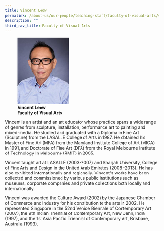 ```yaml
---
title: Vincent Leow
permalink: /about-us/our-people/teaching-staff/faculty-of-visual-arts/vincent-leow/
description: ""
third_nav_title: Faculty of Visual Arts
---
```

<figure>
<img style="width:40%" src="/images/img_8426-vincent.jpg">
<figcaption> <strong>Vincent Leow<br>
Faculty of Visual Arts</strong>
</figcaption>
</figure>

Vincent is an artist and an art educator whose practice spans a wide range of genres from sculpture, installation, performance art to painting and mixed-media. He studied and graduated with a Diploma in Fine Art (Sculpture) from the LASALLE College of Arts in 1987. He obtained his Master of Fine Art (MFA) from the Maryland Institute College of Art (MICA) in 1991, and Doctorate of Fine Art (DFA) from the Royal Melbourne Institute of Technology In Melbourne (RMIT) in 2005.

  

Vincent taught art at LASALLE (2003-2007) and Sharjah University, College of Fine Arts and Design in the United Arab Emirates (2008 -2013). He has also exhibited internationally and regionally. Vincent's works have been collected and commissioned by various public institutions such as museums, corporate companies and private collections both locally and internationally.

  

Vincent was awarded the Culture Award (2002) by the Japanese Chamber of Commerce and Industry for his contribution to the arts in 2002. He represented Singapore in the 52nd Venice Biennale of Contemporary Art (2007), the 9th Indian Triennial of Contemporary Art, New Dehli, India (1997), and the 1st Asia Pacific Triennial of Contemporary Art, Brisbane, Australia (1993).